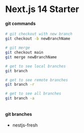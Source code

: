 # Next.js 14 Starter

#### git commands

```bash
# git checkout with new branch
git checkout -b newBranchName

# git merge
git checkout main
git merge newBranchName

# get to see local branches
git branch

# get to see remote branches
git branch -r

# get to see all branches
git branch -a



```

#### git branches

- nestjs-fresh
